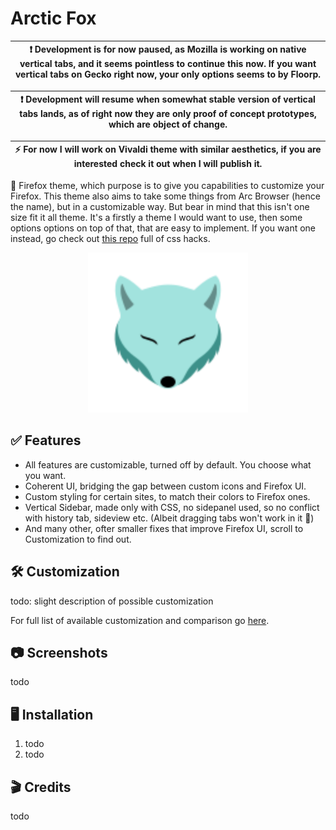 # Arctic Fox

| :exclamation: Development is for now paused, as Mozilla is working on native vertical tabs, and it seems pointless to continue this now. If you want vertical tabs on Gecko right now, your only options seems to by Floorp. |
| ---------------------------------------------------------------------------------------------------------------------------------------------------------------------------------------------------------------------- |

| :exclamation: Development will resume when somewhat stable version of vertical tabs lands, as of right now they are only proof of concept prototypes, which are object of change. |
| --------------------------------------------------------------------------------------------------------------------------------------------------------------------------------- |

| :zap: For now I will work on Vivaldi theme with similar aesthetics, if you are interested check it out when I will publish it. |
| ------------------------------------------------------------------------------------------------------------------------------ |

🦊 Firefox theme, which purpose is to give you capabilities to customize your Firefox. This theme also aims to take some things from Arc Browser (hence the name), but in a customizable way. But bear in mind that this isn't one size fit it all theme. It's a firstly a theme I would want to use, then some options options on top of that, that are easy to implement. If you want one instead, go check out [this repo](https://github.com/MrOtherGuy/firefox-csshacks) full of css hacks.

<p align="center">
	<img src="media/Logo.svg" height="256px" label="Arctic Fox">
</p>

## ✅ Features

-   All features are customizable, turned off by default. You choose what you want.
-   Coherent UI, bridging the gap between custom icons and Firefox UI.
-   Custom styling for certain sites, to match their colors to Firefox ones.
-   Vertical Sidebar, made only with CSS, no sidepanel used, so no conflict with history tab, sideview etc. (Albeit dragging tabs won't work in it 🫤)
-   And many other, ofter smaller fixes that improve Firefox UI, scroll to Customization to find out.

## 🛠️ Customization

todo: slight description of possible customization

For full list of available customization and comparison go [here](https://github.com/Kaedriz/ArcticFox/wiki/Options).

## 📷 Screenshots

todo

## 🖥️ Installation

1. todo
2. todo

## 🎬 Credits

todo

